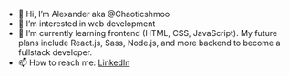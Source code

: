 - 👋 Hi, I’m Alexander aka @Chaoticshmoo
- 👀 I’m interested in web development
- 🌱 I’m currently learning frontend (HTML, CSS, JavaScript). My future plans include React.js, Sass, Node.js, and more backend to become a fullstack developer.
- 📫 How to reach me: [LinkedIn](https://www.linkedin.com/in/alexanderfoerster/)

<!---
Chaoticshmoo/Chaoticshmoo is a ✨ special ✨ repository because its `README.md` (this file) appears on your GitHub profile.
You can click the Preview link to take a look at your changes.
--->
